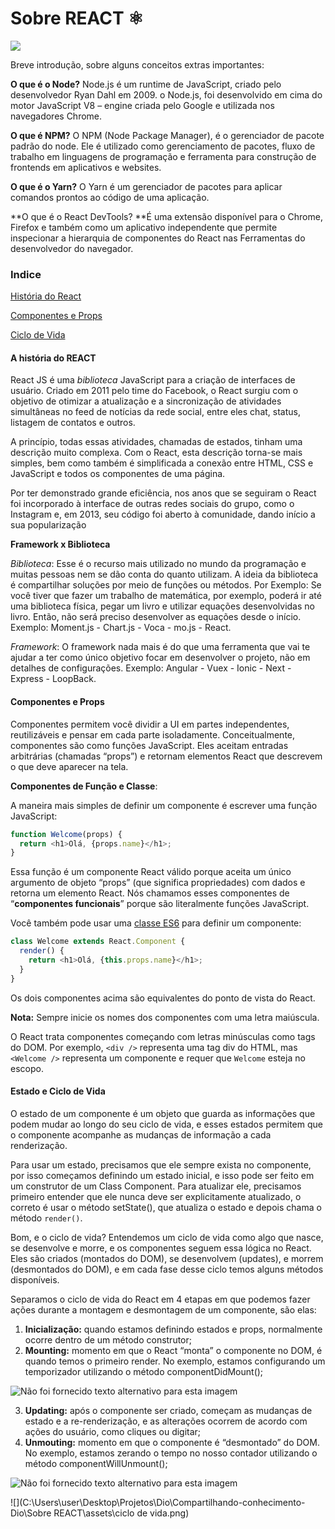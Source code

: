 # Sobre REACT ⚛
<img src="https://img.shields.io/badge/status-em construção-yellow">

Breve introdução, sobre alguns conceitos extras importantes:

**O que é o Node?** Node.js é um runtime de JavaScript, criado pelo desenvolvedor Ryan Dahl em 2009. o Node.js, foi desenvolvido em cima do motor JavaScript V8 – engine criada pelo Google e utilizada nos navegadores Chrome.

**O que é NPM?** O NPM (Node Package Manager), é o gerenciador de pacote padrão do node. Ele é utilizado como gerenciamento de pacotes, fluxo de trabalho em linguagens de programação e ferramenta para construção de frontends em aplicativos e websites.

**O que é o Yarn?** O Yarn é um gerenciador de pacotes para aplicar comandos prontos ao código de uma aplicação.

**O que é o React DevTools? **É uma extensão disponível para o Chrome, Firefox e também como um aplicativo independente que permite inspecionar a hierarquia de componentes do React nas Ferramentas do desenvolvedor do navegador.

### Indice

[História do React](#a-historia-do-react)

[Componentes e Props](#componentes-e-props)

[Ciclo de Vida](#ciclo-de-vida)



#### A história do REACT 

React JS é uma *biblioteca* JavaScript para a criação de interfaces de usuário. Criado em 2011 pelo time do Facebook, o React surgiu com o objetivo de otimizar a atualização e a sincronização de atividades simultâneas no feed de notícias da rede social, entre eles chat, status, listagem de contatos e outros.

A princípio, todas essas atividades, chamadas de estados, tinham uma descrição muito complexa. Com o React, esta descrição torna-se mais simples, bem como também é simplificada a conexão entre HTML, CSS e JavaScript e todos os componentes de uma página.

Por ter demonstrado grande eficiência, nos anos que se seguiram o React foi incorporado à interface de outras redes sociais do grupo, como o Instagram e, em 2013, seu código foi aberto à comunidade, dando início a sua popularização

**Framework x Biblioteca**

*Biblioteca*: Esse é o recurso mais utilizado no mundo da programação e muitas pessoas nem se dão conta do quanto utilizam. A ideia da biblioteca é compartilhar soluções por meio de funções ou métodos. Por Exemplo: Se você tiver que fazer um trabalho de matemática, por exemplo, poderá ir até uma biblioteca física, pegar um livro e utilizar equações desenvolvidas no livro. Então, não será preciso desenvolver as equações desde o início. Exemplo: Moment.js - Chart.js - Voca - mo.js - React.

*Framework*: O framework nada mais é do que uma ferramenta que vai te ajudar a ter como único objetivo focar em desenvolver o projeto, não em detalhes de configurações. Exemplo: Angular - Vuex - Ionic - Next - Express - LoopBack.

#### Componentes e Props

Componentes permitem você dividir a UI em partes independentes, reutilizáveis e pensar em cada parte isoladamente. Conceitualmente, componentes são como funções JavaScript. Eles aceitam entradas arbitrárias (chamadas “props”) e retornam elementos React que descrevem o que deve aparecer na tela.

**Componentes de Função e Classe**: 

A maneira mais simples de definir um componente é escrever uma função JavaScript:

```javascript
function Welcome(props) {
  return <h1>Olá, {props.name}</h1>;
}
```

Essa função é um componente React válido porque aceita um único argumento de objeto “props” (que significa propriedades) com dados e retorna um elemento React. Nós chamamos esses componentes de “**componentes funcionais**” porque são literalmente funções JavaScript.

Você também pode usar uma [classe ES6](https://developer.mozilla.org/pt-BR/docs/Web/JavaScript/Reference/Classes) para definir um componente:

```javascript
class Welcome extends React.Component {
  render() {
    return <h1>Olá, {this.props.name}</h1>;
  }
}
```

Os dois componentes acima são equivalentes do ponto de vista do React.

**Nota:** Sempre inicie os nomes dos componentes com uma letra maiúscula.

O React trata componentes começando com letras minúsculas como tags do DOM. Por exemplo, `<div />` representa uma tag div do HTML, mas `<Welcome />` representa um componente e requer que `Welcome` esteja no escopo.

#### Estado e Ciclo de Vida 

O estado de um componente é um objeto que guarda as informações que podem mudar ao longo do seu ciclo de vida, e esses estados permitem que o componente acompanhe as mudanças de informação a cada renderização.

Para usar um estado, precisamos que ele sempre exista no componente, por isso começamos definindo um estado inicial, e isso pode ser feito em um construtor de um Class Component. Para atualizar ele, precisamos primeiro entender que ele nunca deve ser explicitamente atualizado, o correto é usar o método setState(), que atualiza o estado e depois chama o método `render()`.

Bom, e o ciclo de vida? Entendemos um ciclo de vida como algo que nasce, se desenvolve e morre, e os componentes seguem essa lógica no React. Eles são criados (montados do DOM), se desenvolvem (updates), e morrem (desmontados do DOM), e em cada fase desse ciclo temos alguns métodos disponíveis.

Separamos o ciclo de vida do React em 4 etapas em que podemos fazer ações durante a montagem e desmontagem de um componente, são elas:

1. **Inicialização:** quando estamos definindo estados e props, normalmente ocorre dentro de um método construtor;
2. **Mounting:** momento em que o React “monta” o componente no DOM, é quando temos o primeiro render. No exemplo, estamos configurando um temporizador utilizando o método componentDidMount();

![Não foi fornecido texto alternativo para esta imagem](https://media-exp1.licdn.com/dms/image/C4E12AQEOzQaJsjmR5Q/article-inline_image-shrink_400_744/0/1642426839074?e=1674691200&v=beta&t=tbnW7ZwfrYHxeneIr-7F-jedI03AFGNe_BJCxRzAoXg)

3. **Updating:** após o componente ser criado, começam as mudanças de estado e a re-renderização, e as alterações ocorrem de acordo com ações do usuário, como cliques ou digitar;
4.  **Unmouting:** momento em que o componente é “desmontado” do DOM. No exemplo, estamos zerando o tempo no nosso contador utilizando o método componentWillUnmount();

![Não foi fornecido texto alternativo para esta imagem](https://media-exp1.licdn.com/dms/image/C4E12AQH_PMWmZEomKw/article-inline_image-shrink_400_744/0/1642426854926?e=1674691200&v=beta&t=qw6c_QgGM_iTAEwpWYj9nFti2F7yK7BBnTalRHyoHAg)



![](C:\Users\user\Desktop\Projetos\Dio\Compartilhando-conhecimento-Dio\Sobre REACT\assets\ciclo de vida.png)



